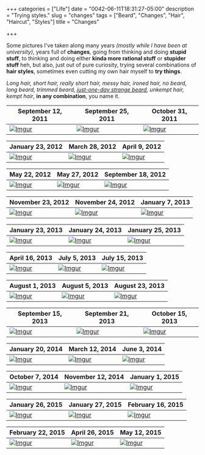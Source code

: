 +++
categories = ["Life"]
date = "0042-06-11T18:31:27-05:00"
description = "Trying styles."
slug = "changes"
tags = ["Beard", "Changes", "Hair", "Haircut", "Styles"]
title = "Changes"

+++

Some pictures I've taken along many years *(mostly while I have been at university)*, years full of **changes**, going from thinking and doing **stupid stuff**, to thinking and doing either **kinda more rational stuff** or **stupider stuff** heh, but also, just out of pure curiosity, trying several combinations of **hair styles**, sometimes even cutting my own hair myself to **try things**.

*Long hair, short hair, really short hair, messy hair, ironed hair, no beard, long beard, trimmed beard, [just-one-day strange beard](https://i.imgur.com/08QYPLZ.jpg), unkempt hair, kempt hair*, **in any combination**, you name it.

| September 12, 2011  | September 25, 2011  | October 31, 2011 |
|---|---|---|
| [![][01]][01] | [![][02]][02] | [![][03]][03] |

| January 23, 2012  | March 28, 2012  | April 9, 2012 |
|---|---|---|
| [![][04]][04] | [![][05]][05] | [![][06]][06] |

| May 22, 2012  | May 27, 2012 | September 18, 2012 | 
|---|---|---|
| [![][07]][07] | [![][08]][08] | [![][09]][09] |

| November 23, 2012 | November 24, 2012| January 7, 2013 |
|---|---|---|
| [![][10]][10] | [![][11]][11] | [![][12]][12] |

| January 23, 2013 | January 24, 2013 | January 25, 2013 |
|---|---|---|
| [![][13]][13] | [![][14]][14] | [![][15]][15] |

| April 16, 2013 | July 5, 2013 | July 15, 2013 |
|---|---|---|
| [![][16]][16] | [![][17]][17] | [![][18]][18] |

| August 1, 2013 | August 5, 2013 | August 23, 2013 |
|---|---|---|
| [![][19]][19] | [![][20]][20] | [![][21]][21] |

| September 15, 2013 | September 21, 2013 | October 15, 2013  |
|---|---|---|
| [![][22]][22] | [![][23]][23]  | [![][24]][24] |

| January 20, 2014 | March 12, 2014 | June 3, 2014 |
|---|---|---|
| [![][25]][25] | [![][26]][26]  | [![][27]][27] |

| October 7, 2014 | November 12, 2014 | January 1, 2015 |
|---|---|---|
| [![][28]][28] | [![][29]][29] | [![][30]][30] |

| January 26, 2015 | January 27, 2015 | February 16, 2015 |
|---|---|---|
| [![][31]][31] | [![][32]][32] | [![][33]][33] |

| February 22, 2015 | April 26, 2015 | May 12, 2015 |
|---|---|---|
| [![][34]][34] | [![][35]][35] | [![][36]][36] |


[01]: https://i.imgur.com/MlP3PJy.jpg "Imgur"
[02]: https://i.imgur.com/fjtZtMV.jpg "Imgur"
[03]: https://i.imgur.com/IEFGyyx.jpg "Imgur"

[04]: https://i.imgur.com/kj6TZfX.jpg "Imgur"
[05]: https://i.imgur.com/bWnidmA.jpg "Imgur"
[06]: https://i.imgur.com/yrzwyDu.jpg "Imgur"

[07]: https://i.imgur.com/jrIFyRP.jpg "Imgur"
[08]: https://i.imgur.com/dmAPgHz.jpg "Imgur"
[09]: https://i.imgur.com/CTKS2Oj.jpg "Imgur"

[10]: https://i.imgur.com/08QYPLZ.jpg "Imgur"
[11]: https://i.imgur.com/PqRr19S.jpg "Imgur"
[12]: https://i.imgur.com/BP9OVc4.jpg "Imgur"

[13]: https://i.imgur.com/qAOGi4Q.jpg "Imgur"
[14]: https://i.imgur.com/vS0jdQr.jpg "Imgur"
[15]: https://i.imgur.com/swRt13o.jpg "Imgur"

[16]: https://i.imgur.com/qfBQVCt.jpg "Imgur"
[17]: https://i.imgur.com/AMQnnDK.jpg "Imgur"
[18]: https://i.imgur.com/9J8gJy2.jpg "Imgur"

[19]: https://i.imgur.com/KNiKfZI.jpg "Imgur"
[20]: https://i.imgur.com/3Y7TRC1.jpg "Imgur"
[21]: https://i.imgur.com/uIpdQT0.jpg "Imgur"

[22]: https://i.imgur.com/wSH2vox.jpg "Imgur"
[23]: https://i.imgur.com/MhNbBtD.jpg "Imgur"
[24]: https://i.imgur.com/ivcneBn.jpg "Imgur"

[25]: https://i.imgur.com/QTEO7kA.jpg "Imgur"
[26]: https://i.imgur.com/Ez525sK.jpg "Imgur"
[27]: https://i.imgur.com/nzL5SdX.jpg "Imgur"

[28]: https://i.imgur.com/BfZ9cVy.jpg "Imgur"
[29]: https://i.imgur.com/ahx8LFr.jpg "Imgur"
[30]: https://i.imgur.com/88uNY75.jpg "Imgur"

[31]: https://i.imgur.com/Gd9lbMU.jpg "Imgur"
[32]: https://i.imgur.com/F8lqC0I.jpg "Imgur"
[33]: https://i.imgur.com/33UlaAT.jpg "Imgur"

[34]: https://i.imgur.com/gTHmNpD.jpg "Imgur"
[35]: https://i.imgur.com/Jl6exa6.jpg "Imgur"
[36]: https://i.imgur.com/9MVBtTO.png "Imgur"